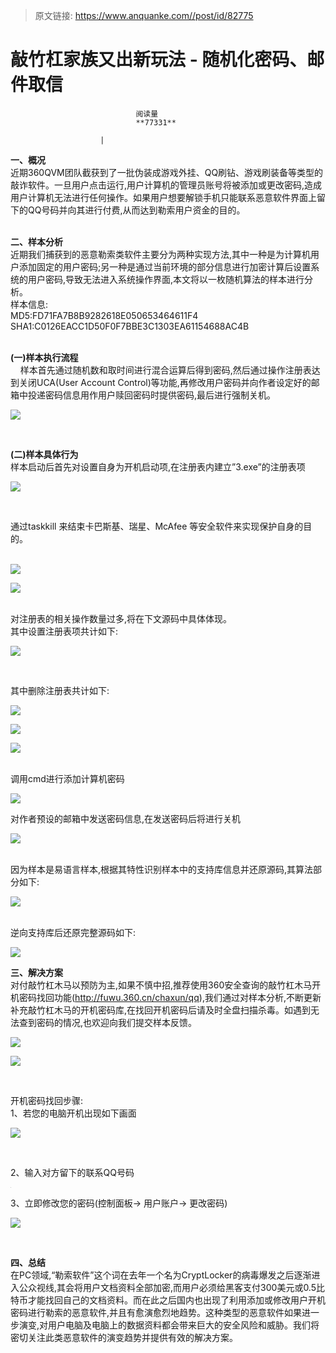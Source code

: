 > 原文链接: https://www.anquanke.com//post/id/82775 


# 敲竹杠家族又出新玩法   - 随机化密码、邮件取信


                                阅读量   
                                **77331**
                            
                        |
                        
                                                                                    



**一、概况**<br>近期360QVM团队截获到了一批伪装成游戏外挂、QQ刷钻、游戏刷装备等类型的敲诈软件。一旦用户点击运行,用户计算机的管理员账号将被添加或更改密码,造成用户计算机无法进行任何操作。如果用户想要解锁手机只能联系恶意软件界面上留下的QQ号码并向其进行付费,从而达到勒索用户资金的目的。<br>**<br>**

**二、样本分析**<br>近期我们捕获到的恶意勒索类软件主要分为两种实现方法,其中一种是为计算机用户添加固定的用户密码;另一种是通过当前环境的部分信息进行加密计算后设置系统的用户密码,导致无法进入系统操作界面,本文将以一枚随机算法的样本进行分析。<br>样本信息:<br>MD5:FD71FA7B8B9282618E050653464611F4<br>SHA1:C0126EACC1D50F0F7BBE3C1303EA61154688AC4B<br>**<br>**

**(一)样本执行流程**<br>    样本首先通过随机数和取时间进行混合运算后得到密码,然后通过操作注册表达到关闭UCA(User Account Control)等功能,再修改用户密码并向作者设定好的邮箱中投递密码信息用作用户赎回密码时提供密码,最后进行强制关机。<br>

[![](https://p2.ssl.qhimg.com/t012a38a237f57a605b.png)](https://p2.ssl.qhimg.com/t012a38a237f57a605b.png)

 

**(二)样本具体行为**<br>样本启动后首先对设置自身为开机启动项,在注册表内建立”3.exe”的注册表项<br>

[![](https://p2.ssl.qhimg.com/t016d0d45703386ab70.png)](https://p2.ssl.qhimg.com/t016d0d45703386ab70.png)

 

通过taskkill 来结束卡巴斯基、瑞星、McAfee 等安全软件来实现保护自身的目的。<br> 

[![](https://p5.ssl.qhimg.com/t0186c7c83546f690f5.png)](https://p5.ssl.qhimg.com/t0186c7c83546f690f5.png)

[![](https://p2.ssl.qhimg.com/t01ee110c6450aaa91c.png)](https://p2.ssl.qhimg.com/t01ee110c6450aaa91c.png)

 <br>对注册表的相关操作数量过多,将在下文源码中具体体现。<br>其中设置注册表项共计如下:<br>

[![](https://p4.ssl.qhimg.com/t01890a594e4c2f849e.png)](https://p4.ssl.qhimg.com/t01890a594e4c2f849e.png)

 

其中删除注册表共计如下:<br>

[![](https://p0.ssl.qhimg.com/t01672433148f4bc250.png)](https://p0.ssl.qhimg.com/t01672433148f4bc250.png)

[![](https://p3.ssl.qhimg.com/t01054bac045aaf605a.png)](https://p3.ssl.qhimg.com/t01054bac045aaf605a.png)

[![](https://p2.ssl.qhimg.com/t0187e7811c35f3834c.png)](https://p2.ssl.qhimg.com/t0187e7811c35f3834c.png)

 <br>调用cmd进行添加计算机密码

[![](https://p4.ssl.qhimg.com/t01f064438bc482bfd7.png)](https://p4.ssl.qhimg.com/t01f064438bc482bfd7.png)

对作者预设的邮箱中发送密码信息,在发送密码后将进行关机<br>

[![](https://p2.ssl.qhimg.com/t018c1a05a595088354.png)](https://p2.ssl.qhimg.com/t018c1a05a595088354.png)

 <br>因为样本是易语言样本,根据其特性识别样本中的支持库信息并还原源码,其算法部分如下:<br>

[![](https://p4.ssl.qhimg.com/t01e8b5dfd0798e7d41.png)](https://p4.ssl.qhimg.com/t01e8b5dfd0798e7d41.png)

 <br>逆向支持库后还原完整源码如下:<br>

[![](https://p1.ssl.qhimg.com/t012a11be509f58eb3e.png)](https://p1.ssl.qhimg.com/t012a11be509f58eb3e.png)



**三、解决方案**<br>对付敲竹杠木马以预防为主,如果不慎中招,推荐使用360安全查询的敲竹杠木马开机密码找回功能(http://fuwu.360.cn/chaxun/qq),我们通过对样本分析,不断更新补充敲竹杠木马的开机密码库,在找回开机密码后请及时全盘扫描杀毒。如遇到无法查到密码的情况,也欢迎向我们提交样本反馈。<br>

[![](https://p2.ssl.qhimg.com/t01550c0728b2e7d48d.png)](https://p2.ssl.qhimg.com/t01550c0728b2e7d48d.png)

[![](https://p3.ssl.qhimg.com/t01eceee2b379ff0d8e.png)](https://p3.ssl.qhimg.com/t01eceee2b379ff0d8e.png)

  

开机密码找回步骤:<br>1、若您的电脑开机出现如下画面<br>

[![](https://p5.ssl.qhimg.com/t01c7e63af784b4707d.png)](https://p5.ssl.qhimg.com/t01c7e63af784b4707d.png)

 

2、输入对方留下的联系QQ号码<br>

[![](data:image/png;base64,iVBORw0KGgoAAAANSUhEUgAAAAEAAAABCAYAAAAfFcSJAAAAAXNSR0IArs4c6QAAAARnQU1BAACxjwv8YQUAAAAJcEhZcwAADsQAAA7EAZUrDhsAAAANSURBVBhXYzh8+PB/AAffA0nNPuCLAAAAAElFTkSuQmCC)](https://p0.ssl.qhimg.com/t01d6be853a4501cb41.png)



3、立即修改您的密码(控制面板→ 用户账户→ 更改密码)<br>

[![](https://p1.ssl.qhimg.com/t0106747b1d21e7bd65.jpg)](https://p1.ssl.qhimg.com/t0106747b1d21e7bd65.jpg)

 

**四、总结**<br>在PC领域,“勒索软件”这个词在去年一个名为CryptLocker的病毒爆发之后逐渐进入公众视线,其会将用户文档资料全部加密,而用户必须给黑客支付300美元或0.5比特币才能找回自己的文档资料。而在此之后国内也出现了利用添加或修改用户开机密码进行勒索的恶意软件,并且有愈演愈烈地趋势。这种类型的恶意软件如果进一步演变,对用户电脑及电脑上的数据资料都会带来巨大的安全风险和威胁。我们将密切关注此类恶意软件的演变趋势并提供有效的解决方案。
